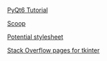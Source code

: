 [PyQt6 Tutorial](https://www.pythonguis.com/pyqt6-tutorial/)

[Scoop](https://scoop.sh/)

[Potential stylesheet](https://github.com/FuturisticGoo/pyqt5-material)

[Stack Overflow pages for tkinter](https://stackoverflow.com/questions/14817210/using-buttons-in-tkinter-to-navigate-to-different-pages-of-the-application)
